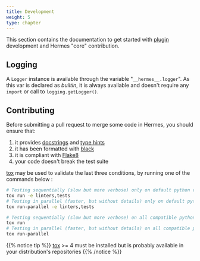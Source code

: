 ```yaml
---
title: Development
weight: 5
type: chapter
---
```


This section contains the documentation to get started with [plugin](./plugins/) development and Hermes "core" contribution.

## Logging

A `Logger` instance is available through the variable "`__hermes__.logger`". As this var is declared as *builtin*, it is always available and doesn't require any `import` or call to `logging.getLogger()`.

## Contributing

Before submitting a pull request to merge some code in Hermes, you should ensure that:

1. it provides [docstrings](https://peps.python.org/pep-0257/) and [type hints](https://peps.python.org/pep-0484/)
2. it has been formatted with [black](https://github.com/psf/black)
3. it is compliant with [Flake8](https://flake8.pycqa.org)
4. your code doesn't break the test suite

[tox](https://tox.wiki/) may be used to validate the last three conditions, by running one of the commands below :

```bash
# Testing sequentially (slow but more verbose) only on default python version available on your system
tox run -e linters,tests
# Testing in parallel (faster, but without details) only on default python version available on your system
tox run-parallel -e linters,tests

# Testing sequentially (slow but more verbose) on all compatible python versions - they must be available on your system
tox run
# Testing in parallel (faster, but without details) on all compatible python versions - they must be available on your system
tox run-parallel
```

{{% notice tip %}}
[tox](https://tox.wiki/) >= 4 must be installed but is probably available in your distribution's repositories
{{% /notice %}}
